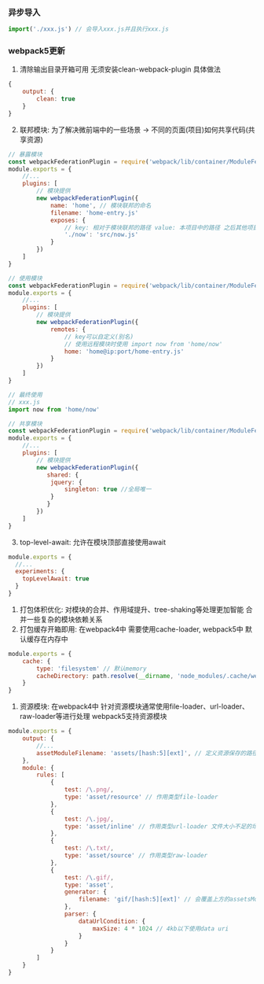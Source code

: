 
### 异步导入
```js
import('./xxx.js') // 会导入xxx.js并且执行xxx.js
```

### webpack5更新
1. 清除输出目录开箱可用 无须安装clean-webpack-plugin 具体做法
```js
{
    output: {
        clean: true
    }
}
```
2. 联邦模块: 为了解决微前端中的一些场景 -> 不同的页面(项目)如何共享代码(共享资源)
```js
// 暴露模块
const webpackFederationPlugin = require('webpack/lib/container/ModuleFederationPlugin')
module.exports = {
    //...
    plugins: [
        // 模块提供
        new webpackFederationPlugin({
            name: 'home', // 模块联邦的命名
            filename: 'home-entry.js'
            exposes: {
                // key: 相对于模块联邦的路径 value: 本项目中的路径 之后其他项目引用该模块使用import('home/now')
                './now': 'src/now.js'
            }
        })
    ]
}
```
```js
// 使用模块
const webpackFederationPlugin = require('webpack/lib/container/ModuleFederationPlugin')
module.exports = {
    //...
    plugins: [
        // 模块提供
        new webpackFederationPlugin({
            remotes: {
                // key可以自定义(别名)
                // 使用远程模块时使用 import now from 'home/now'
                home: 'home@ip:port/home-entry.js'
            }
        })
    ]
}

// 最终使用
// xxx.js
import now from 'home/now'
```
```js
// 共享模块
const webpackFederationPlugin = require('webpack/lib/container/ModuleFederationPlugin')
module.exports = {
    //...
    plugins: [
        // 模块提供
        new webpackFederationPlugin({
           shared: {
            jquery: {
                singleton: true //全局唯一
            }
           }
        })
    ]
}
```
3. top-level-await: 允许在模块顶部直接使用await
```js
module.exports = {
  //...
  experiments: {
    topLevelAwait: true
  }
}
```
1. 打包体积优化: 对模块的合并、作用域提升、tree-shaking等处理更加智能
合并一些复杂的模块依赖关系
1. 打包缓存开箱即用: 在webpack4中 需要使用cache-loader, webpack5中 默认缓存在内存中
```js
module.exports = {
    cache: {
        type: 'filesystem' // 默认memory
        cacheDirectory: path.resolve(__dirname, 'node_modules/.cache/webpack')
    }
}
```
1. 资源模块: 在webpack4中 针对资源模块通常使用file-loader、url-loader、raw-loader等进行处理 webpack5支持资源模块
```js
module.exports = {
    output: {
        //...
        assetModuleFilename: 'assets/[hash:5][ext]', // 定义资源保存的路径
    },
    module: {
        rules: [
            {
                test: /\.png/,
                type: 'asset/resource' // 作用类型file-loader
            },
            {
                test: /\.jpg/,
                type: 'asset/inline' // 作用类型url-loader 文件大小不足的场景
            },
            {
                test: /\.txt/,
                type: 'asset/source' // 作用类型raw-loader
            },
            {
                test: /\.gif/,
                type: 'asset',
                generator: {
                    filename: 'gif/[hash:5][ext]' // 会覆盖上方的assetsModuleFilename的配置
                },
                parser: {
                    dataUrlCondition: {
                        maxSize: 4 * 1024 // 4kb以下使用data uri
                    }
                }
            }
        ]
    }
}
```